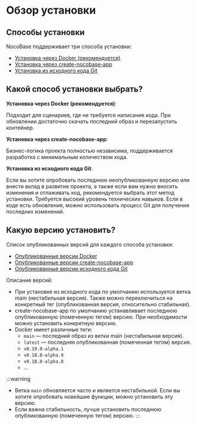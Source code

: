 # Обзор установки

## Способы установки

NocoBase поддерживает три способа установки:

- [Установка через Docker (рекомендуется)](./docker-compose.md)
- [Установка через create-nocobase-app](./create-nocobase-app.md)
- [Установка из исходного кода Git](./git-clone.md)

## Какой способ установки выбрать?

**Установка через Docker (рекомендуется)**:

Подходит для сценариев, где не требуется написание кода. При обновлении достаточно скачать последний образ и перезапустить контейнер.

**Установка через create-nocobase-app**:

Бизнес-логика проекта полностью независима, поддерживается разработка с минимальным количеством кода.

**Установка из исходного кода Git**:

Если вы хотите опробовать последнюю неопубликованную версию или внести вклад в развитие проекта, а также если вам нужно вносить изменения и отлаживать код, рекомендуется выбрать этот метод установки. Требуется высокий уровень технических навыков. Если в коде есть обновления, можно использовать процесс Git для получения последних изменений.

## Какую версию установить?

Список опубликованных версий для каждого способа установки:

- [Опубликованные версии Docker](https://hub.docker.com/r/nocobase/nocobase/tags)
- [Опубликованные версии create-nocobase-app](https://www.npmjs.com/package/create-nocobase-app?activeTab=versions)
- [Опубликованные версии исходного кода Git](https://github.com/nocobase/nocobase/tags)

Описание версий:

- При установке из исходного кода по умолчанию используется ветка main (нестабильная версия). Также можно переключиться на конкретный тег (опубликованная версия, относительно стабильная).
- create-nocobase-app по умолчанию устанавливает последнюю опубликованную (помеченную тегом) версию. При необходимости можно установить конкретную версию.
- Docker имеет различные теги:
  - `main` — последний образ из ветки main (нестабильная версия).
  - `latest` — последняя опубликованная (помеченная тегом) версия.
  - `v0.19.0-alpha.1`
  - `v0.18.0-alpha.9`
  - `v0.18.0-alpha.8`
  - ...

:::warning
- Ветка `main` обновляется часто и является нестабильной. Если вы хотите опробовать новейшие функции, можно установить эту версию.
- Если важна стабильность, лучше установить последнюю опубликованную (помеченную тегом) версию.
:::